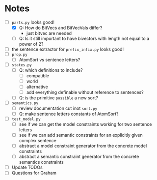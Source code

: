 # Notes

- [ ] `parts.py` looks good!
  - [x] Q: How do BitVecs and BitVecVals differ?
    - just bitvec are needed
  - [ ] Q: Is it still important to have bivectors with length not equal to a power of 2?
- [ ] the sentence extractor for `prefix_infix.py` looks good!
- [ ] `prop.py`
  - [ ] AtomSort vs sentence letters?
- [ ] `states.py`
  - [ ] Q: which definitions to include?
    - [ ] compatible
    - [ ] world
    - [ ] alternative
    - [ ] add everything definable without reference to sentences?
  - [ ] Q: is the primitive `possible` a new sort?
- [ ] `semantics.py`
  - [ ] review documentation cut inot `sort.py`
  - [ ] Q: make sentence letters constants of AtomSort?
- [ ] `test_model.py`
  - [ ] see if we can get the model constraints working for two sentence letters
  - [ ] see if we can add semantic constraints for an explicitly given complex sentence
  - [ ] abstract a model constraint generator from the concrete model constraints
  - [ ] abstract a semantic constraint generator from the concrete semantics constraints
- [ ] Update TODOs
- [ ] Questions for Graham
